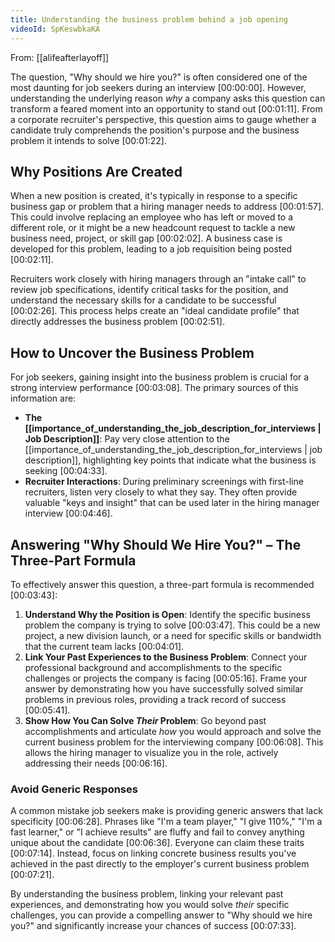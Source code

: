 ```yaml
---
title: Understanding the business problem behind a job opening
videoId: SpKeswbkaKA
---
```


From: [[alifeafterlayoff]] <br/> 

The question, "Why should we hire you?" is often considered one of the most daunting for job seekers during an interview <a class="yt-timestamp" data-t="00:00:00">[00:00:00]</a>. However, understanding the underlying reason *why* a company asks this question can transform a feared moment into an opportunity to stand out <a class="yt-timestamp" data-t="00:01:11">[00:01:11]</a>. From a corporate recruiter's perspective, this question aims to gauge whether a candidate truly comprehends the position's purpose and the business problem it intends to solve <a class="yt-timestamp" data-t="00:01:22">[00:01:22]</a>.

## Why Positions Are Created

When a new position is created, it's typically in response to a specific business gap or problem that a hiring manager needs to address <a class="yt-timestamp" data-t="00:01:57">[00:01:57]</a>. This could involve replacing an employee who has left or moved to a different role, or it might be a new headcount request to tackle a new business need, project, or skill gap <a class="yt-timestamp" data-t="00:02:02">[00:02:02]</a>. A business case is developed for this problem, leading to a job requisition being posted <a class="yt-timestamp" data-t="00:02:11">[00:02:11]</a>.

Recruiters work closely with hiring managers through an "intake call" to review job specifications, identify critical tasks for the position, and understand the necessary skills for a candidate to be successful <a class="yt-timestamp" data-t="00:02:26">[00:02:26]</a>. This process helps create an "ideal candidate profile" that directly addresses the business problem <a class="yt-timestamp" data-t="00:02:51">[00:02:51]</a>.

## How to Uncover the Business Problem

For job seekers, gaining insight into the business problem is crucial for a strong interview performance <a class="yt-timestamp" data-t="00:03:08">[00:03:08]</a>. The primary sources of this information are:

*   **The [[importance_of_understanding_the_job_description_for_interviews | Job Description]]**: Pay very close attention to the [[importance_of_understanding_the_job_description_for_interviews | job description]], highlighting key points that indicate what the business is seeking <a class="yt-timestamp" data-t="00:04:33">[00:04:33]</a>.
*   **Recruiter Interactions**: During preliminary screenings with first-line recruiters, listen very closely to what they say. They often provide valuable "keys and insight" that can be used later in the hiring manager interview <a class="yt-timestamp" data-t="00:04:46">[00:04:46]</a>.

## Answering "Why Should We Hire You?" – The Three-Part Formula

To effectively answer this question, a three-part formula is recommended <a class="yt-timestamp" data-t="00:03:43">[00:03:43]</a>:

1.  **Understand Why the Position is Open**: Identify the specific business problem the company is trying to solve <a class="yt-timestamp" data-t="00:03:47">[00:03:47]</a>. This could be a new project, a new division launch, or a need for specific skills or bandwidth that the current team lacks <a class="yt-timestamp" data-t="00:04:01">[00:04:01]</a>.
2.  **Link Your Past Experiences to the Business Problem**: Connect your professional background and accomplishments to the specific challenges or projects the company is facing <a class="yt-timestamp" data-t="00:05:16">[00:05:16]</a>. Frame your answer by demonstrating how you have successfully solved similar problems in previous roles, providing a track record of success <a class="yt-timestamp" data-t="00:05:41">[00:05:41]</a>.
3.  **Show How You Can Solve *Their* Problem**: Go beyond past accomplishments and articulate *how* you would approach and solve the current business problem for the interviewing company <a class="yt-timestamp" data-t="00:06:08">[00:06:08]</a>. This allows the hiring manager to visualize you in the role, actively addressing their needs <a class="yt-timestamp" data-t="00:06:16">[00:06:16]</a>.

### Avoid Generic Responses

A common mistake job seekers make is providing generic answers that lack specificity <a class="yt-timestamp" data-t="00:06:28">[00:06:28]</a>. Phrases like "I'm a team player," "I give 110%," "I'm a fast learner," or "I achieve results" are fluffy and fail to convey anything unique about the candidate <a class="yt-timestamp" data-t="00:06:36">[00:06:36]</a>. Everyone can claim these traits <a class="yt-timestamp" data-t="00:07:14">[00:07:14]</a>. Instead, focus on linking concrete business results you've achieved in the past directly to the employer's current business problem <a class="yt-timestamp" data-t="00:07:21">[00:07:21]</a>.

By understanding the business problem, linking your relevant past experiences, and demonstrating how you would solve *their* specific challenges, you can provide a compelling answer to "Why should we hire you?" and significantly increase your chances of success <a class="yt-timestamp" data-t="00:07:33">[00:07:33]</a>.